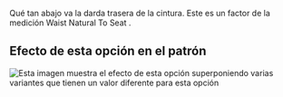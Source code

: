 Qué tan abajo va la darda trasera de la cintura. Este es un factor de la medición Waist Natural To Seat .

## Efecto de esta opción en el patrón

![Esta imagen muestra el efecto de esta opción superponiendo varias variantes que tienen un valor diferente para esta opción](penelope\_backdartdepthfactor\_sample.svg "Efecto de esta opción en el patrón")
